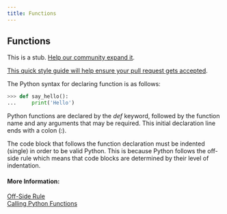 ```yaml
---
title: Functions
---
```

## Functions

This is a stub. <a href='https://github.com/freecodecamp/guides/tree/master/src/pages/python/functions/index.md' target='_blank' rel='nofollow'>Help our community expand it</a>.

<a href='https://github.com/freecodecamp/guides/blob/master/README.md' target='_blank' rel='nofollow'>This quick style guide will help ensure your pull request gets accepted</a>.

The Python syntax for declaring function is as follows:
```python
>>> def say_hello():
...     print('Hello')
```
Python functions are declared by the <i>def</i> keyword, followed by the function name and any arguments that may be required. This initial declaration line ends with a colon (:). 

The code block that follows the function declaration must be indented (single) in order to be valid Python. This is because Python follows the off-side rule which means that code blocks are determined by their level of indentation.

#### More Information:
<!-- Please add any articles you think might be helpful to read before writing the article -->
<a href="https://en.wikipedia.org/wiki/Off-side_rule" target="_blank" rel="nofollow">Off-Side Rule</a>
<br />
<a href="https://github.com/freeCodeCamp/guides/blob/master/src/pages/python/calling-functions/index.md" target="_blank" rel="nofollow">Calling Python Functions</a>

